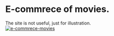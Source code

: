 # E-commrece of movies.
The site is not useful, just for illustration.</br>
<a href="https://e-commerce-movies.herokuapp.com/"><img src="https://i.ibb.co/Syw5p2q/e-commrece-movies.png" alt="e-commrece-movies" border="0"></a><br /><a target='_blank' href='https://imgbb.com/'></a><br />
